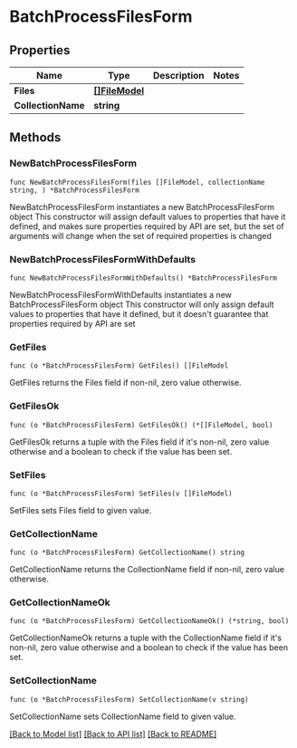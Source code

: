 # BatchProcessFilesForm

## Properties

Name | Type | Description | Notes
------------ | ------------- | ------------- | -------------
**Files** | [**[]FileModel**](FileModel.md) |  | 
**CollectionName** | **string** |  | 

## Methods

### NewBatchProcessFilesForm

`func NewBatchProcessFilesForm(files []FileModel, collectionName string, ) *BatchProcessFilesForm`

NewBatchProcessFilesForm instantiates a new BatchProcessFilesForm object
This constructor will assign default values to properties that have it defined,
and makes sure properties required by API are set, but the set of arguments
will change when the set of required properties is changed

### NewBatchProcessFilesFormWithDefaults

`func NewBatchProcessFilesFormWithDefaults() *BatchProcessFilesForm`

NewBatchProcessFilesFormWithDefaults instantiates a new BatchProcessFilesForm object
This constructor will only assign default values to properties that have it defined,
but it doesn't guarantee that properties required by API are set

### GetFiles

`func (o *BatchProcessFilesForm) GetFiles() []FileModel`

GetFiles returns the Files field if non-nil, zero value otherwise.

### GetFilesOk

`func (o *BatchProcessFilesForm) GetFilesOk() (*[]FileModel, bool)`

GetFilesOk returns a tuple with the Files field if it's non-nil, zero value otherwise
and a boolean to check if the value has been set.

### SetFiles

`func (o *BatchProcessFilesForm) SetFiles(v []FileModel)`

SetFiles sets Files field to given value.


### GetCollectionName

`func (o *BatchProcessFilesForm) GetCollectionName() string`

GetCollectionName returns the CollectionName field if non-nil, zero value otherwise.

### GetCollectionNameOk

`func (o *BatchProcessFilesForm) GetCollectionNameOk() (*string, bool)`

GetCollectionNameOk returns a tuple with the CollectionName field if it's non-nil, zero value otherwise
and a boolean to check if the value has been set.

### SetCollectionName

`func (o *BatchProcessFilesForm) SetCollectionName(v string)`

SetCollectionName sets CollectionName field to given value.



[[Back to Model list]](../README.md#documentation-for-models) [[Back to API list]](../README.md#documentation-for-api-endpoints) [[Back to README]](../README.md)


